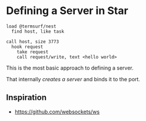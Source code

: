 # Defining a Server in Star

```
load @termsurf/nest
  find host, like task

call host, size 3773
  hook request
    take request
    call request/write, text <hello world>
```

This is the most basic approach to defining a server.

That internally _creates a server_ and binds it to the port.

## Inspiration

- https://github.com/websockets/ws
